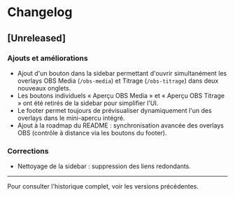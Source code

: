 # Changelog

## [Unreleased]
### Ajouts et améliorations
- Ajout d'un bouton dans la sidebar permettant d'ouvrir simultanément les overlays OBS Media (`/obs-media`) et Titrage (`/obs-titrage`) dans deux nouveaux onglets.
- Les boutons individuels « Aperçu OBS Media » et « Aperçu OBS Titrage » ont été retirés de la sidebar pour simplifier l'UI.
- Le footer permet toujours de prévisualiser dynamiquement l'un des overlays dans le mini-apercu intégré.
- Ajout à la roadmap du README : synchronisation avancée des overlays OBS (contrôle à distance via les boutons du footer).

### Corrections
- Nettoyage de la sidebar : suppression des liens redondants.

---

Pour consulter l'historique complet, voir les versions précédentes.
